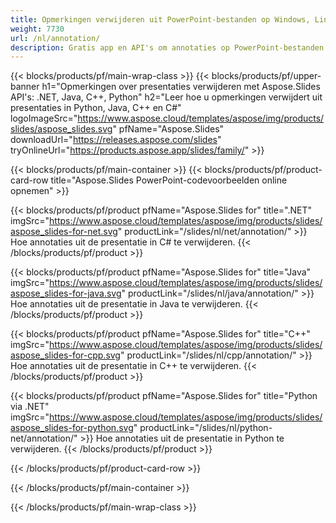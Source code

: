 ```yaml
---
title: Opmerkingen verwijderen uit PowerPoint-bestanden op Windows, Linux en macOS
weight: 7730
url: /nl/annotation/
description: Gratis app en API's om annotaties op PowerPoint-bestanden zoals PPT, PPTX, PPS, POT, PPSX, PPTM, PPSM, POTX, POTM en ODP te beheren
---
```


{{< blocks/products/pf/main-wrap-class >}}
{{< blocks/products/pf/upper-banner h1="Opmerkingen over presentaties verwijderen met Aspose.Slides API's: .NET, Java, C++, Python" h2="Leer hoe u opmerkingen verwijdert uit presentaties in Python, Java, C++ en C#" logoImageSrc="https://www.aspose.cloud/templates/aspose/img/products/slides/aspose_slides.svg" pfName="Aspose.Slides" downloadUrl="https://releases.aspose.com/slides" tryOnlineUrl="https://products.aspose.app/slides/family/" >}}

{{< blocks/products/pf/main-container >}}
{{< blocks/products/pf/product-card-row title="Aspose.Slides PowerPoint-codevoorbeelden online opnemen" >}}

{{< blocks/products/pf/product pfName="Aspose.Slides for" title=".NET" imgSrc="https://www.aspose.cloud/templates/aspose/img/products/slides/aspose_slides-for-net.svg" productLink="/slides/nl/net/annotation/" >}}
Hoe annotaties uit de presentatie in C# te verwijderen.
{{< /blocks/products/pf/product >}}

{{< blocks/products/pf/product pfName="Aspose.Slides for" title="Java" imgSrc="https://www.aspose.cloud/templates/aspose/img/products/slides/aspose_slides-for-java.svg" productLink="/slides/nl/java/annotation/" >}}
Hoe annotaties uit de presentatie in Java te verwijderen.
{{< /blocks/products/pf/product >}}

{{< blocks/products/pf/product pfName="Aspose.Slides for" title="C++" imgSrc="https://www.aspose.cloud/templates/aspose/img/products/slides/aspose_slides-for-cpp.svg" productLink="/slides/nl/cpp/annotation/" >}}
Hoe annotaties uit de presentatie in C++ te verwijderen.
{{< /blocks/products/pf/product >}}

{{< blocks/products/pf/product pfName="Aspose.Slides for" title="Python via .NET" imgSrc="https://www.aspose.cloud/templates/aspose/img/products/slides/aspose_slides-for-python.svg" productLink="/slides/nl/python-net/annotation/" >}}
Hoe annotaties uit de presentatie in Python te verwijderen.
{{< /blocks/products/pf/product >}}

{{< /blocks/products/pf/product-card-row >}}

{{< /blocks/products/pf/main-container >}}

{{< /blocks/products/pf/main-wrap-class >}}